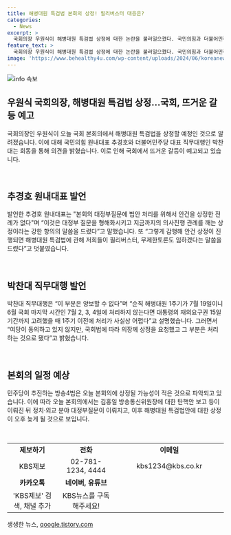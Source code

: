 ```yaml
---
title: 해병대원 특검법 본회의 상정! 필리버스터 대응은?
categories:
  - News
excerpt: >
  국회의장 우원식이 해병대원 특검법 상정에 대한 논란을 불러일으켰다. 국민의힘과 더불어민주당 대표는 회동 뒤 의견을 밝히며 대립을 노출시켰고, 해병대원 특검법 처리와 관련한 갈등이 예상된다. 이에 따라 본회의는 김홍일 방송통신위원장의 탄핵안 보고 등으로 시작되고, 해병대원 특검법 상정은 오후 늦게 예상된다. 민주당의 방송4법 상정 가능성은 적은 것으로 보인다.
feature_text: >
  국회의장 우원식이 해병대원 특검법 상정에 대한 논란을 불러일으켰다. 국민의힘과 더불어민주당 대표는 회동 뒤 의견을 밝히며 대립을 노출시켰고, 해병대원 특검법 처리와 관련한 갈등이 예상된다. 이에 따라 본회의는 김홍일 방송통신위원장의 탄핵안 보고 등으로 시작되고, 해병대원 특검법 상정은 오후 늦게 예상된다. 민주당의 방송4법 상정 가능성은 적은 것으로 보인다.
image: 'https://www.behealthy4u.com/wp-content/uploads/2024/06/koreanews.jpg'
---
```


<p><img src="https://www.behealthy4u.com/wp-content/uploads/2024/06/koreanews.jpg" alt="info 속보" /></p>

<h2 data-ke-size="size26">우원식 국회의장, 해병대원 특검법 상정…국회, 뜨거운 갈등 예고</h2>

<p>국회의장인 우원식이 오늘 국회 본회의에서 해병대원 특검법을 상정할 예정인 것으로 알려졌습니다. 이에 대해 국민의힘 원내대표 추경호와 더불어민주당 대표 직무대행인 박찬대는 회동을 통해 의견을 밝혔습니다. 이로 인해 국회에서 뜨거운 갈등이 예고되고 있습니다.</p>

<p data-ke-size="size16">&nbsp;</p>

<h2 data-ke-size="size24">추경호 원내대표 발언</h2>

<p>발언한 추경호 원내대표는 "본회의 대정부질문에 법안 처리를 위해서 안건을 상정한 전례가 없다"며 “이것은 대정부 질문을 형해화시키고 지금까지의 의사진행 관례를 깨는 상정이라는 강한 항의의 말씀을 드렸다”고 말했습니다. 또 “그렇게 감행해 안건 상정이 진행되면 해병대원 특검법에 관해 저희들이 필리버스터, 무제한토론도 임하겠다는 말씀을 드렸다”고 덧붙였습니다.</p>

<p data-ke-size="size16">&nbsp;</p>

<h2 data-ke-size="size24">박찬대 직무대행 발언</h2>

<p>박찬대 직무대행은 “이 부분은 양보할 수 없다”며 “순직 해병대원 1주기가 7월 19일이니 6월 국회 마지막 시간인 7월 2, 3, 4일에 처리하지 않는다면 대통령의 재의요구권 15일 기간까지 고려했을 때 1주기 이전에 처리가 사실상 어렵다”고 설명했습니다. 그러면서 “여당이 동의하고 있지 않지만, 국회법에 따라 의장께 상정을 요청했고 그 부분은 처리하는 것으로 됐다”고 밝혔습니다.</p>

<p data-ke-size="size16">&nbsp;</p>

<h2 data-ke-size="size24">본회의 일정 예상</h2>

<p>민주당이 추진하는 방송4법은 오늘 본회의에 상정될 가능성이 적은 것으로 파악되고 있습니다. 이에 따라 오늘 본회의에서는 김홍일 방송통신위원장에 대한 탄핵안 보고 등이 이뤄진 뒤 정치·외교 분야 대정부질문이 이뤄지고, 이후 해병대원 특검법안에 대한 상정이 오후 늦게 될 것으로 보입니다.</p>

<p data-ke-size="size16">&nbsp;</p>

<table>
  <colgroup>
    <col width="139" style="width:104pt" />
    <col width="159" style="width:119pt" />
    <col width="282" style="width:212pt" />
  </colgroup>
  <tbody>
    <tr>
      <td style="text-align: center; height: 17px;"><b>제보하기</b></td>
      <td style="text-align: center; height: 17px;"><b>전화</b></td>
      <td style="text-align: center; height: 17px;"><b>이메일</b></td>
    </tr>
    <tr>
      <td style="text-align: center; height: 17px;">KBS제보</td>
      <td style="text-align: center; height: 17px;">02-781-1234, 4444</td>
      <td style="text-align: center; height: 17px;">kbs1234@kbs.co.kr</td>
    </tr>
    <tr>
      <td style="text-align: center; height: 17px;"><b>카카오톡</b></td>
      <td style="text-align: center; height: 17px;"><b>네이버, 유튜브</b></td>
      <td style="text-align: center; height: 17px;"><b> </b></td>
    </tr>
    <tr>
      <td style="text-align: center; height: 17px;">'KBS제보' 검색, 채널 추가</td>
      <td style="text-align: center; height: 17px;">KBS뉴스를 구독해주세요!</td>
      <td style="text-align: center; height: 17px;"><b>&nbsp;</b></td>
    </tr>
  </tbody>
</table>
생생한 뉴스, <a href="https://qoogle.tistory.com" rel="dofollow">qoogle.tistory.com</a>



